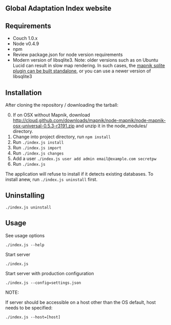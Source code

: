 Global Adaptation Index website
--------------------------

Requirements
------------

- Couch 1.0.x
- Node v0.4.9
- npm
- Review package.json for node version requirements
- Modern version of libsqlite3. Note: older versions such as on Ubuntu Lucid can result in slow map rendering. In such cases, the [mapnik sqlite plugin can be built standalone](https://github.com/springmeyer/sqlite3-mapnik), or you can use a newer version of libsqlite3

Installation
------------

After cloning the repository / downloading the tarball:

0. If on OSX without Mapnik, download http://cloud.github.com/downloads/mapnik/node-mapnik/node-mapnik-osx-universal-0.5.3-r3191.zip and unzip it in the node_modules/ directory.
1. Change into project directory, run `npm install`
2. Run `./index.js install`
3. Run `./index.js import`
4. Run `./index.js changes`
5. Add a user `./index.js user add admin email@example.com secretpw`
6. Run `./index.js`

The application will refuse to install if it detects existing databases. To
install anew, run `./index.js uninstall` first.


Uninstalling
------------

    ./index.js uninstall

Usage
-----

See usage options

    ./index.js --help

Start server

    ./index.js

Start server with production configuration

    ./index.js --config=settings.json

NOTE:

If server should be accessible on a host other than the OS default, host needs
to be specified:

    ./index.js --host=[host]

